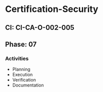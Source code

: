 # Certification-Security

## CI: CI-CA-O-002-005
## Phase: 07

### Activities
- Planning
- Execution
- Verification
- Documentation
